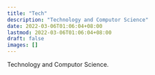 ```yaml
---
title: "Tech"
description: "Technology and Computor Science"
date: 2022-03-06T01:06:04+08:00
lastmod: 2022-03-06T01:06:04+08:00
draft: false
images: []
---
```


Technology and Computor Science.
